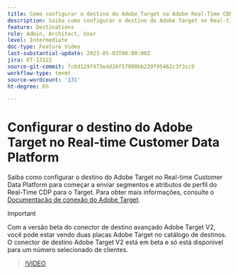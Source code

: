 ```yaml
---
title: Como configurar o destino do Adobe Target no Adobe Real-Time CDP?
description: Saiba como configurar o destino do Adobe Target no Real-time Customer Data Platform para começar a enviar segmentos e atributos de perfil do Real-Time CDP para o Target.
feature: Destinations
role: Admin, Architect, User
level: Intermediate
doc-type: Feature Video
last-substantial-update: 2023-05-03T00:00:00Z
jira: KT-13122
source-git-commit: fc6d129f473e4d26f57980bb239f95462c3f3cc9
workflow-type: tm+mt
source-wordcount: '131'
ht-degree: 6%

---
```


# Configurar o destino do Adobe Target no Real-time Customer Data Platform

Saiba como configurar o destino do Adobe Target no Real-time Customer Data Platform para começar a enviar segmentos e atributos de perfil do Real-Time CDP para o Target. Para obter mais informações, consulte o [Documentação de conexão do Adobe Target](https://experienceleague.adobe.com/docs/experience-platform/destinations/catalog/personalization/adobe-target-connection.html).

>[!IMPORTANT]
>
>Com a versão beta do conector de destino avançado Adobe Target V2, você pode estar vendo duas placas Adobe Target no catálogo de destinos. O conector de destino Adobe Target V2 está em beta e só está disponível para um número selecionado de clientes.

>[!VIDEO](https://video.tv.adobe.com/v/3418799/?learn=on)
